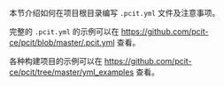 本节介绍如何在项目根目录编写 `.pcit.yml` 文件及注意事项。

完整的 `.pcit.yml` 的示例可以在 https://github.com/pcit-ce/pcit/blob/master/.pcit.yml 查看。

各种构建项目的示例可以在 https://github.com/pcit-ce/pcit/tree/master/yml_examples 查看。
